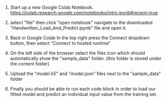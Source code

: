 1. Start up a new Google Colab Notebook. https://colab.research.google.com/notebooks/intro.ipynb#recent=true

2. select "file" then click "open notebook" navigate to the downloaded "Handwritten_Load_And_Predict.ipynb" file and open it.

2. Back in Google Colab In the top right press the Connect dropdown button, then select "Connect to hosted runtime"

3. On the left side of the browser select the files icon which should automatically show the "sample_data" folder. (this folder is stored under the content folder)

4. Upload the "model.h5" and "model.json" files next to the "sample_data" folder

5. Finally you should be able to run each code block in order to load our fitted model and predict an individual input value from the training set.
